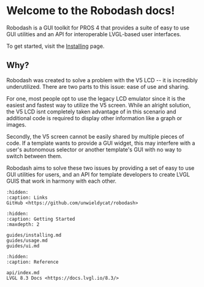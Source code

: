 # Welcome to the Robodash docs!

Robodash is a GUI toolkit for PROS 4 that provides a suite of easy to use GUI
utilities and an API for interoperable LVGL-based user interfaces.

To get started, visit the [Installing](guides/installing.md) page.

## Why?

Robodash was created to solve a problem with the V5 LCD -- it is incredibly
underutilized. There are two parts to this issue: ease of use and sharing.

For one, most people opt to use the legacy LCD emulator since it is the easiest
and fastest way to utilize the V5 screen. While an alright solution, the V5 LCD
isnt completely taken advantage of in this scenario and additional code is
required to display other information like a graph or images.

Secondly, the V5 screen cannot be easily shared by multiple pieces of code. If a
template wants to provide a GUI widget, this may interfere with a user's
autonomous selector or another template's GUI with no way to switch between
them.

Robodash aims to solve these two issues by providing a set of easy to use GUI
utilities for users, and an API for template developers to create LVGL GUIS that
work in harmony with each other.

```{toctree}
:hidden:
:caption: Links
GitHub <https://github.com/unwieldycat/robodash>
```

```{toctree}
:hidden:
:caption: Getting Started
:maxdepth: 2

guides/installing.md
guides/usage.md
guides/ui.md

```

```{toctree}
:hidden:
:caption: Reference

api/index.md
LVGL 8.3 Docs <https://docs.lvgl.io/8.3/>
```
